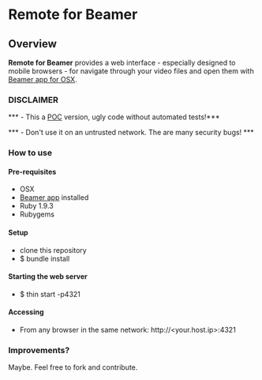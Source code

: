 # Remote for Beamer


## Overview

**Remote for Beamer** provides a web interface - especially designed to mobile browsers - for navigate through your video files and open them with [Beamer app for OSX](http://beamer-app.com/).

### DISCLAIMER
*** - This a [POC](http://en.wikipedia.org/wiki/Proof_of_concept) version, ugly code without automated tests!***

*** - Don't use it on an untrusted network. The are many security bugs! ***

### How to use


#### Pre-requisites

* OSX
* [Beamer app](http://beamer-app.com/) installed
* Ruby 1.9.3
* Rubygems

#### Setup

* clone this repository
* $ bundle install

#### Starting the web server

* $ thin start -p4321


#### Accessing

* From any browser in the same network: http://<your.host.ip>:4321

### Improvements?

Maybe. Feel free to fork and contribute.

